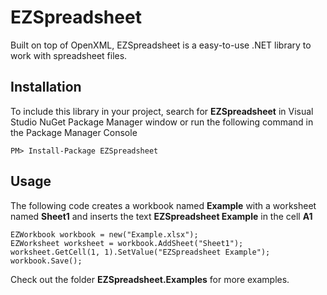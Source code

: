 # EZSpreadsheet
Built on top of OpenXML, EZSpreadsheet is a easy-to-use .NET library to work with spreadsheet files.

## Installation
To include this library in your project, search for **EZSpreadsheet** in Visual Studio NuGet Package Manager window or run the following command in the Package Manager Console

    PM> Install-Package EZSpreadsheet 

## Usage
The following code creates a workbook named **Example** with a worksheet named **Sheet1** and inserts the text **EZSpreadsheet Example** in the cell **A1**

    EZWorkbook workbook = new("Example.xlsx");
    EZWorksheet worksheet = workbook.AddSheet("Sheet1");
    worksheet.GetCell(1, 1).SetValue("EZSpreadsheet Example");
    workbook.Save();
    
Check out the folder **EZSpreadsheet.Examples** for more examples.